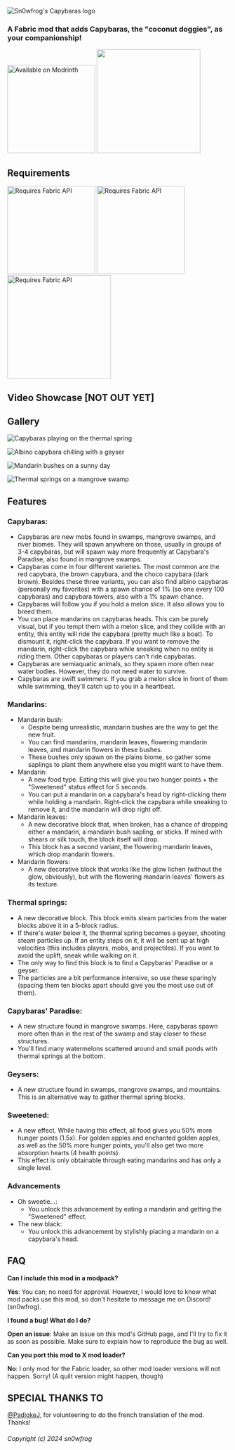 ![Sn0wfrog's Capybaras logo](https://github.com/sn0wfrog/sn0wfrogs-capybaras/assets/60155360/a93d42d5-0201-4a72-b646-8bc8267c7576)



### A Fabric mod that adds Capybaras, the "coconut doggies", as your companionship!

[<img src="https://github.com/sn0wfrog/modding-badges/blob/main/Available%20on%20Modrinth.png" alt="Available on Modrinth" width="200"/>](https://modrinth.com/mod/sn0wfrogscapybaras)
[<img src="https://github.com/sn0wfrog/modding-badges/blob/main/Support%20me%20on%20Ko-Fi.png?raw=true" width="236"/>](https://ko-fi.com/sn0wfrog)

## Requirements

[<img src="https://github.com/sn0wfrog/modding-badges/blob/main/Requires%20Fabric%20API.png?raw=true" alt="Requires Fabric API" width="200"/>](https://modrinth.com/mod/fabric-api)
[<img src="https://github.com/sn0wfrog/modding-badges/blob/main/Requires%20GeckoLib.png" alt="Requires Fabric API" width="200"/>](https://modrinth.com/mod/geckolib)
[<img src="https://github.com/sn0wfrog/modding-badges/blob/main/Requires%20SBL.png" alt="Requires Fabric API" width="236"/>](https://modrinth.com/mod/smartbrainlib)


## Video Showcase [NOT OUT YET]

## Gallery
![Capybaras playing on the thermal spring](https://github.com/sn0wfrog/sn0wfrogs-capybaras/assets/60155360/bdee8a12-e394-4535-a0aa-d4d11778a08c)

![Albino capybara chilling with a geyser](https://github.com/sn0wfrog/sn0wfrogs-capybaras/assets/60155360/04e3da9c-250d-4707-8d68-f9da97dcb4c5)

![Mandarin bushes on a sunny day](https://github.com/sn0wfrog/sn0wfrogs-capybaras/assets/60155360/24a9328b-01e3-46df-96ad-6a39195129f8)

![Thermal springs on a mangrove swamp](https://github.com/sn0wfrog/sn0wfrogs-capybaras/assets/60155360/d58cb9f9-b081-4447-b4d2-26fba61c1348)

## Features
### Capybaras:
- Capybaras are new mobs found in swamps, mangrove swamps, and river biomes. They will spawn anywhere on those, usually in groups of 3-4 capybaras, but will spawn way more frequently at Capybara's Paradise, also found in mangrove swamps.
- Capybaras come in four different varieties. The most common are the red capybara, the brown capybara, and the choco capybara (dark brown). Besides these three variants, you can also find albino capybaras (personally my favorites) with a spawn chance of 1% (so one every 100 capybaras) and capybara towers, also with a 1% spawn chance.
- Capybaras will follow you if you hold a melon slice. It also allows you to breed them.
- You can place mandarins on capybaras heads. This can be purely visual, but if you tempt them with a melon slice, and they collide with an entity, this entity will ride the capybara (pretty much like a boat). To dismount it, right-click the capybara. If you want to remove the mandarin, right-click the capybara while sneaking when no entity is riding them. Other capybaras or players can't ride capybaras.
- Capybaras are semiaquatic animals, so they spawn more often near water bodies. However, they do not need water to survive.
- Capybaras are swift swimmers. If you grab a melon slice in front of them while swimming, they'll catch up to you in a heartbeat.
### Mandarins:
- Mandarin bush:
  - Despite being unrealistic, mandarin bushes are the way to get the new fruit.
  - You can find mandarins, mandarin leaves, flowering mandarin leaves, and mandarin flowers in these bushes.
  - These bushes only spawn on the plains biome, so gather some saplings to plant them anywhere else you might want to have them.
- Mandarin:
  - A new food type. Eating this will give you two hunger points + the "Sweetened" status effect for 5 seconds.
  - You can put a mandarin on a capybara's head by right-clicking them while holding a mandarin. Right-click the capybara while sneaking to remove it, and the mandarin will drop right off.
- Mandarin leaves:
  - A new decorative block that, when broken, has a chance of dropping either a mandarin, a mandarin bush sapling, or sticks. If mined with shears or silk touch, the block itself will drop.
  - This block has a second variant, the flowering mandarin leaves, which drop mandarin flowers.
- Mandarin flowers:
  - A new decorative block that works like the glow lichen (without the glow, obviously), but with the flowering mandarin leaves' flowers as its texture.

### Thermal springs:
- A new decorative block. This block emits steam particles from the water blocks above it in a 5-block radius. 
- If there's water below it, the thermal spring becomes a geyser, shooting steam particles up. If an entity steps on it, it will be sent up at high velocities (this includes players, mobs, and projectiles). If you want to avoid the uplift, sneak while walking on it.
- The only way to find this block is to find a Capybaras' Paradise or a geyser.
- The particles are a bit performance intensive, so use these sparingly (spacing them ten blocks apart should give you the most use out of them).
### Capybaras' Paradise:
- A new structure found in mangrove swamps. Here, capybaras spawn more often than in the rest of the swamp and stay closer to these structures.
- You'll find many watermelons scattered around and small ponds with thermal springs at the bottom.
### Geysers:
- A new structure found in swamps, mangrove swamps, and mountains. This is an alternative way to gather thermal spring blocks.
### Sweetened:
- A new effect. While having this effect, all food gives you 50% more hunger points (1.5x). For golden apples and enchanted golden apples, as well as the 50% more hunger points, you'll also get two more absorption hearts (4 health points).
- This effect is only obtainable through eating mandarins and has only a single level.
### Advancements
- Oh sweetie...:
  - You unlock this advancement by eating a mandarin and getting the "Sweetened" effect.
- The new black:
  - You unlock this advancement by stylishly placing a mandarin on a capybara's head.

## FAQ

**Can I include this mod in a modpack?**

**Yes**: You can; no need for approval. However, I would love to know what mod packs use this mod, so don't hesitate to message me on Discord! (sn0wfrog).

**I found a bug! What do I do?**

**Open an issue**: Make an issue on this mod's GitHub page, and I'll try to fix it as soon as possible. Make sure to explain how to reproduce the bug as well.

**Can you port this mod to X mod loader?**

**No**: I only mod for the Fabric loader, so other mod loader versions will not happen. Sorry! (A quilt version might happen, though)

## SPECIAL THANKS TO
[@PadjokeJ](https://www.github.com/PadjokeJ), for volunteering to do the french translation of the mod.
Thanks!

###### Copyright (c) 2024 sn0wfrog
